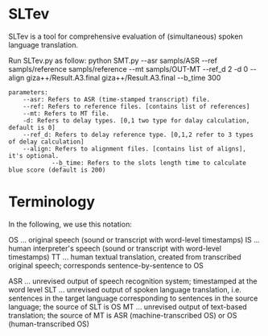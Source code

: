 # SLTev
SLTev is a tool for comprehensive evaluation of (simultaneous) spoken language translation.

Run SLTev.py as follow:
	python SMT.py --asr sampls/ASR --ref sampls/reference sampls/reference  --mt sampls/OUT-MT --ref_d 2 -d 0 --align giza++/Result.A3.final giza++/Result.A3.final --b_time 300

	
	parameters:
		--asr: Refers to ASR (time-stamped transcript) file. 
		--ref: Refers to reference files. [contains list of references]
		--mt: Refers to MT file.
		-d: Refers to delay types. [0,1 two type for dalay calculation, default is 0]
		--ref_d: Refers to delay reference type. [0,1,2 refer to 3 types of delay calculation]
		--align: Refers to alignment files. [contains list of aligns], it's optional. 
                --b_time: Refers to the slots length time to calculate blue score (default is 200)

# Terminology

In the following, we use this notation:

OS ... original speech (sound or transcript with word-level timestamps)
IS ... human interpreter's speech (sound or transcript with word-level timestamps)
TT ... human textual translation, created from transcribed original speech; corresponds sentence-by-sentence to OS

ASR ... unrevised output of speech recognition system; timestamped at the word level
SLT ... unrevised output of spoken language translation, i.e. sentences in the target language corresponding to sentences in the source language; the source of SLT is OS
MT  ... unrevised output of text-based translation; the source of MT is ASR (machine-transcribed OS) or OS (human-transcribed OS)
